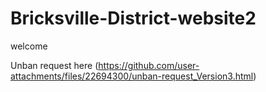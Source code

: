 # Bricksville-District-website2
welcome


Unban request here  (https://github.com/user-attachments/files/22694300/unban-request_Version3.html)
